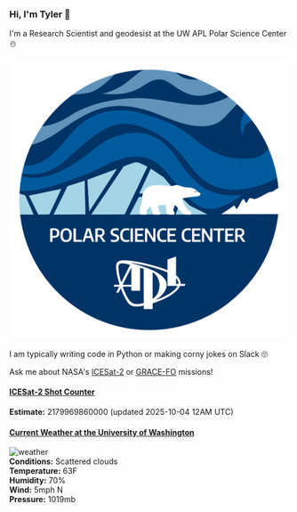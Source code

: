 ### Hi, I'm Tyler :wave:

I'm a Research Scientist and geodesist at the UW APL Polar Science Center :snowman_with_snow:

![psc_logo](./assets/PSC_logo_2025_round.png)

I am typically writing code in Python or making corny jokes on Slack :roll_eyes:

Ask me about NASA's [ICESat-2](https://icesat-2.gsfc.nasa.gov/) or [GRACE-FO](https://www.nasa.gov/missions/grace-fo) missions!

#### [ICESat-2 Shot Counter](./assets/XAlIAMV.jpeg)  
**Estimate:** 2179969860000 (updated 2025-10-04 12AM UTC)  

#### [Current Weather at the University of Washington](https://www.washington.edu/cambots/camera1_l.jpg)
![weather](http://openweathermap.org/img/wn/03d@2x.png)  
**Conditions:** Scattered clouds  
**Temperature:** 63F  
**Humidity:** 70%  
**Wind:** 5mph N  
**Pressure:** 1019mb  
